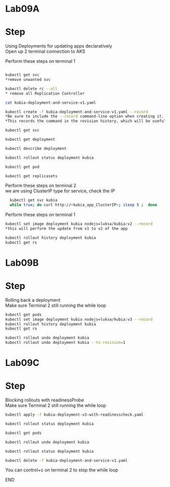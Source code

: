 # Lab09A
# Step 
Using Deployments for updating apps declaratively<br>
Open up 2 terminal connection to AKS<br>

Perform these steps on terminal 1 <br>
```sh

kubectl get svc 
*remove unwanted svc 

kubectl delete rc --all
* remove all Replication Controller 

cat kubia-deployment-and-service-v1.yaml

kubectl create -f kubia-deployment-and-service-v1.yaml --record 
*Be sure to include the --record command-line option when creating it.
*This records the command in the revision history, which will be useful later.

kubectl get svc

kubectl get deployment

kubectl describe deployment

kubectl rollout status deployment kubia

kubectl get pod

kubectl get replicasets
```

Perform these steps on terminal 2 <br>
we are using ClusterIP type for service, check the IP <br>
```sh
  kubectl get svc kubia
  while true; do curl http://<kubia_app_ClusterIP>; sleep 5 ;  done
```

Perform these steps on terminal 1 <br>
```sh
kubectl set image deployment kubia nodejs=luksa/kubia:v2 --record
*this will perform the update from v1 to v2 of the app 

kubectl rollout history deployment kubia
kubectl get rs

```
# Lab09B
# Step 
Rolling back a deployment<br>
Make sure Terminal 2 still running the while loop <br>

```sh
kubectl get pods
kubectl set image deployment kubia nodejs=luksa/kubia:v3 --record
kubectl rollout history deployment kubia
kubectl get rs

kubectl rollout undo deployment kubia
kubectl rollout undo deployment kubia --to-revision=1
```

# Lab09C
# Step 
Blocking rollouts with readinessProbe<br>
Make sure Terminal 2 still running the while loop<br>
```sh
kubectl apply -f kubia-deployment-v3-with-readinesscheck.yaml

kubectl rollout status deployment kubia

kubectl get pods

kubectl rollout undo deployment kubia

kubectl rollout status deployment kubia

kubectl delete -f kubia-deployment-and-service-v1.yaml

```
You can control+c on terminal 2 to stop the while loop 

END